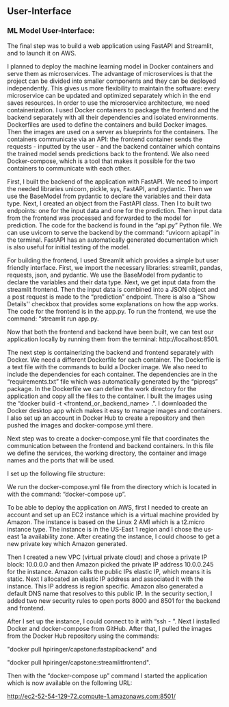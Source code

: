 ## User-Interface

### ML Model User-Interface:

The final step was to build a web application using FastAPI and Streamlit, and to launch
it on AWS.

I planned to deploy the machine learning model in Docker containers and serve them as
microservices. The advantage of microservices is that the project can be divided into
smaller components and they can be deployed independently. This gives us more
flexibility to maintain the software: every microservice can be updated and optimized
separately which in the end saves resources. In order to use the microservice
architecture, we need containerization. I used Docker containers to package the
frontend and the backend separately with all their dependencies and isolated
environments. Dockerfiles are used to define the containers and build Docker images.
Then the images are used on a server as blueprints for the containers. The containers
communicate via an API: the frontend container sends the requests - inputted by the
user - and the backend container which contains the trained model sends predictions
back to the frontend. We also need Docker-compose, which is a tool that makes it
possible for the two containers to communicate with each other.

First, I built the backend of the application with FastAPI. We need to import the needed
libraries unicorn, pickle, sys, FastAPI, and pydantic. Then we use the BaseModel from
pydantic to declare the variables and their data type. Next, I created an object from the
FastAPI class. Then I to built two endpoints: one for the input data and one for the
prediction. Then input data from the frontend was processed and forwarded to the
model for prediction. The code for the backend is found in the “api.py” Python file. We
can use uvicorn to serve the backend by the command: “uvicorn api:api” in the terminal.
FastAPI has an automatically generated documentation which is also useful for initial
testing of the model.

For building the frontend, I used Streamlit which provides a simple but user friendly
interface. First, we import the necessary libraries: streamlit, pandas, requests, json, and
pydantic. We use the BaseModel from pydantic to declare the variables and their data
type. Next, we get input data from the streamlit frontend. Then the input data is
combined into a JSON object and a post request is made to the “prediction” endpoint.
There is also a “Show Details'' checkbox that provides some explanations on how the
app works. The code for the frontend is in the app.py. To run the frontend, we use the
command: “streamlit run app.py.

Now that both the frontend and backend have been built, we can test our application
locally by running them from the terminal: http://localhost:8501.

The next step is containerizing the backend and frontend separately with Docker. We
need a different Dockerfile for each container. The Dockerfile is a text file with the
commands to build a Docker image. We also need to include the dependencies for each
container. The dependencies are in the “requirements.txt” file which was automatically
generated by the “pipreqs” package. In the Dockerfile we can define the work directory
for the application and copy all the files to the container. I built the images using the
“docker build -t <frontend_or_backend_name> .”. I downloaded the Docker desktop app
which makes it easy to manage images and containers. I also set up an account in
Docker Hub to create a repository and then pushed the images and
docker-compose.yml there.

Next step was to create a docker-compose.yml file that coordinates the communication
between the frontend and backend containers. In this file we define the services, the
working directory, the container and image names and the ports that will be used.

I set up the following file structure:

We run the docker-compose.yml file from the directory which is located in with the
command: “docker-compose up”.

To be able to deploy the application on AWS, first I needed to create an account and set
up an EC2 instance which is a virtual machine provided by Amazon. The instance is
based on the Linux 2 AMI which is a t2.micro instance type. The instance is in the
US-East 1 region and I chose the us-east 1a availability zone. After creating the
instance, I could choose to get a new private key which Amazon generated.

Then I created a new VPC (virtual private cloud) and chose a private IP block: 10.0.0.0
and then Amazon picked the private IP address 10.0.0.245 for the instance. Amazon
calls the public IPs elastic IP, which means it is static. Next I allocated an elastic IP
address and associated it with the instance. This IP address is region specific. Amazon
also generated a default DNS name that resolves to this public IP. In the security
section, I added two new security rules to open ports 8000 and 8501 for the backend
and frontend.

After I set up the instance, I could connect to it with “ssh - <URL with path>”. Next I
installed Docker and docker-compose from GitHub. After that, I pulled the images from
the Docker Hub repository using the commands:

  "docker pull hpiringer/capstone:fastapibackend" and

  "docker pull hpiringer/capstone:streamlitfrontend". 

  Then with the “docker-compose up”
command I started the application which is now available on the following URL:

  http://ec2-52-54-129-72.compute-1.amazonaws.com:8501/
